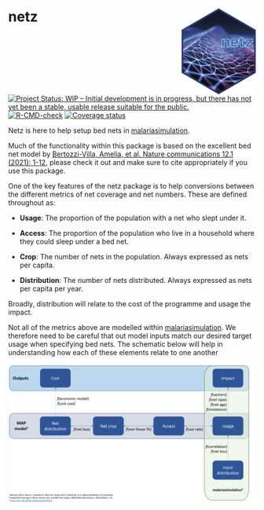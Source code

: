
<!-- README.md is generated from README.Rmd. Please edit that file -->

# netz <img src="man/figures/Netz.png" align="right" width=30% height=30% />

<!-- badges: start -->

[![Project Status: WIP – Initial development is in progress, but there
has not yet been a stable, usable release suitable for the
public.](https://www.repostatus.org/badges/latest/wip.svg)](https://www.repostatus.org/#wip)
[![R-CMD-check](https://github.com/mrc-ide/netz/workflows/R-CMD-check/badge.svg)](https://github.com/mrc-ide/netz/actions)
[![Coverage
status](https://codecov.io/gh/mrc-ide/peeps/branch/main/graph/badge.svg)](https://codecov.io/github/mrc-ide/netz)
<!-- badges: end -->

Netz is here to help setup bed nets in
[malariasimulation](https://mrc-ide.github.io/malariasimulation/).

Much of the functionality within this package is based on the excellent
bed net model by [Bertozzi-Villa, Amelia, et al. Nature communications
12.1 (2021): 1-12](https://www.nature.com/articles/s41467-021-23707-7),
please check it out and make sure to cite appropriately if you use this
package.

One of the key features of the netz package is to help conversions
between the different metrics of net coverage and net numbers. These are
defined throughout as:

- **Usage**: The proportion of the population with a net who slept under
  it.

- **Access**: The proportion of the population who live in a household
  where they could sleep under a bed net.

- **Crop**: The number of nets in the population. Always expressed as
  nets per capita.

- **Distribution**: The number of nets distributed. Always expressed as
  nets per capita per year.

Broadly, distribution will relate to the cost of the programme and usage
the impact.

Not all of the metrics above are modelled within
[malariasimulation](https://mrc-ide.github.io/malariasimulation/). We
therefore need to be careful that out model inputs match our desired
target usage when specifying bed nets. The schematic below will help in
understanding how each of these elements relate to one another

<img src="man/figures/Schematic.png" />
